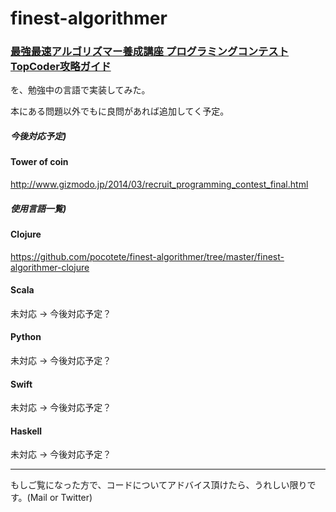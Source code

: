 finest-algorithmer
==================


### [最強最速アルゴリズマー養成講座 プログラミングコンテストTopCoder攻略ガイド](http://amzn.to/1lr9Amn)

を、勉強中の言語で実装してみた。


本にある問題以外でもに良問があれば追加してく予定。

 

##### 今後対応予定)
#### Tower of coin
http://www.gizmodo.jp/2014/03/recruit_programming_contest_final.html



##### 使用言語一覧)

#### Clojure
https://github.com/pocotete/finest-algorithmer/tree/master/finest-algorithmer-clojure

#### Scala
未対応 -> 今後対応予定？

#### Python
未対応 -> 今後対応予定？

#### Swift
未対応 -> 今後対応予定？

#### Haskell
未対応 -> 今後対応予定？


----------------------------------

もしご覧になった方で、コードについてアドバイス頂けたら、うれしい限りです。(Mail or Twitter)
